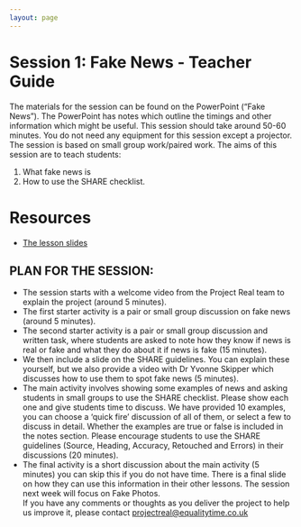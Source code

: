 ```yaml
--- 
layout: page
---
```


# Session 1: Fake News - Teacher Guide

The materials for the session can be found on the PowerPoint (“Fake News”). The PowerPoint has notes which outline the timings and other information which might be useful.  This session should take around 50-60 minutes. You do not need any equipment for this session except a projector.  The session is based on small group work/paired work.
The aims of this session are to teach students:
1.	What fake news is
2.	How to use the SHARE checklist.

# Resources
* [The lesson slides]({{site.baseurl}}/assets/lessons/1_Fake_News.pptx)

## PLAN FOR THE SESSION:
*	The session starts with a welcome video from the Project Real team to explain the project (around 5 minutes).  
*	The first starter activity is a pair or small group discussion on fake news (around 5 minutes).
*	The second starter activity is a pair or small group discussion and written task, where students are asked to note how they know if news is real or fake and what they do about it if news is fake (15 minutes).
*	We then include a slide on the SHARE guidelines. You can explain these yourself, but we also provide a video with Dr Yvonne Skipper which discusses how to use them to spot fake news (5 minutes).
*	The main activity involves showing some examples of news and asking students in small groups to use the SHARE checklist.  Please show each one and give students time to discuss. We have provided 10 examples, you can choose a ‘quick fire’ discussion of all of them, or select a few to discuss in detail. Whether the examples are true or false is included in the notes section. Please encourage students to use the SHARE guidelines (Source, Heading, Accuracy, Retouched and Errors) in their discussions (20 minutes).
*	The final activity is a short discussion about the main activity (5 minutes) you can skip this if you do not have time.  There is a final slide on how they can use this information in their other lessons.
The session next week will focus on Fake Photos.  
If you have any comments or thoughts as you deliver the project to help us improve it, please contact projectreal@equalitytime.co.uk



